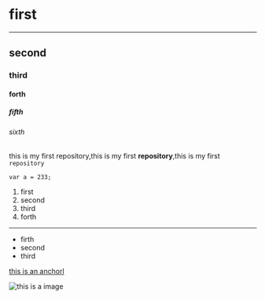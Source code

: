 # first
---
## second
### third
#### forth
##### fifth
###### sixth
this is my first repository,this is my first <strong>repository</strong>,this is my first `repository`
```
var a = 233;
```
1. first
2. second
3. third
4. forth

---
- firth
- second
- third

[this is an anchorl](https://www.baidu.com/)

![this is a image](https://www.baidu.com/img/2016_10_09logo_61d59f1e74db0be41ffe1d31fb8edef3.png)
